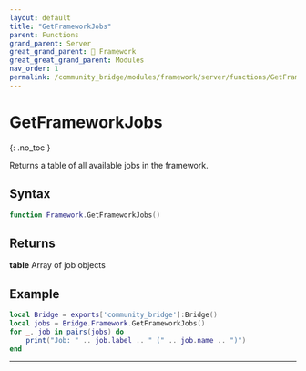 ```yaml
---
layout: default
title: "GetFrameworkJobs"
parent: Functions
grand_parent: Server
great_grand_parent: 🧩 Framework
great_great_grand_parent: Modules
nav_order: 1
permalink: /community_bridge/modules/framework/server/functions/GetFrameworkJobs/
---
```


# GetFrameworkJobs
{: .no_toc }

Returns a table of all available jobs in the framework.

## Syntax

```lua
function Framework.GetFrameworkJobs()
```

## Returns

**table**
Array of job objects

## Example

```lua
local Bridge = exports['community_bridge']:Bridge()
local jobs = Bridge.Framework.GetFrameworkJobs()
for _, job in pairs(jobs) do
    print("Job: " .. job.label .. " (" .. job.name .. ")")
end
```

---